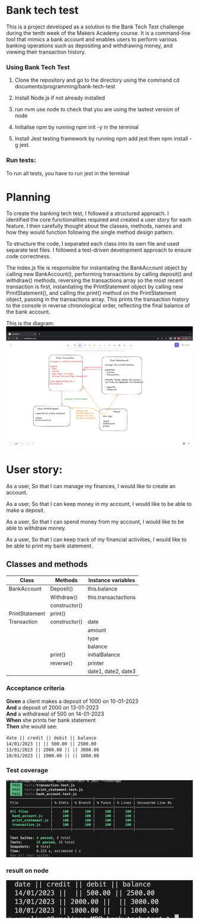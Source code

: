 # Bank tech test
This is a project developed as a solution to the Bank Tech Test challenge during the tenth week of the Makers Academy course. It is a command-line tool that mimics a bank account and enables users to perform various banking operations such as depositing and withdrawing money, and viewing their transaction history.

###  Using Bank Tech Test
1. Clone the repository and go to the directory using the command cd documents/programming/bank-tech-test

2. Install Node.js if not already installed
3. run nvm use node to check that you are using the lastest version of node
4. Initialise npm by running npm init -y in the terminal
5. Install Jest testing framework by running npm add jest
then npm install -g jest.

###  Run tests:
To run all tests, you have to run jest in the terminal

# Planning
To create the banking tech test, I followed a structured approach. I identified the core functionalities required and created a user story for each feature. I then carefully thought about the classes, methods, names and how they would function following the single method design pattern.

To structure the code, I separated each class into its own file and used separate test files. I followed a test-driven development approach to ensure code correctness.

The index.js file is responsible for instantiating the BankAccount object by calling new BankAccount(), performing transactions by calling deposit() and withdraw() methods, reversing the transactions array so the most recent transaction is first, instantiating the PrintStatement object by calling new PrintStatement(), and calling the print() method on the PrintStatement object, passing in the transactions array. This prints the transaction history to the console in reverse chronological order, reflecting the final balance of the bank account.

This is the diagram:
![Diagram](images-bank-tech-test/diagram.png)


# User story:
As a user,
So that I can manage my finances,
I would like to create an account.

As a user,
So that I can keep money in my account,
I would like to be able to make a deposit.

As a user,
So that I can spend money from my account,
I would like to be able to withdraw money.

As a user,
So that I can keep track of my financial activities,
I would like to be able to print my bank statement.

## Classes and methods

Class      | Methods | Instance variables
------------ | ------------- | -------------
| BankAccount | Deposit() | this.balance |
|            | Withdraw() | this.transactactions |
|            | constructor()|             |
| PrintStatement| print() |            |
| Transaction| constructor() |date    |
|            |              | amount  |
|            |              | type    |
|           |              | balance |
|           | print()      | initialBalance|
|           | reverse()    | printer |
|           |              | date1, date2, date3|


### Acceptance criteria

**Given** a client makes a deposit of 1000 on 10-01-2023  
**And** a deposit of 2000 on 13-01-2023  
**And** a withdrawal of 500 on 14-01-2023  
**When** she prints her bank statement  
**Then** she would see:

```
date || credit || debit || balance
14/01/2023 || || 500.00 || 2500.00
13/01/2023 || 2000.00 || || 3000.00
10/01/2023 || 1000.00 || || 1000.00
```

### Test coverage
![Coverage](images-bank-tech-test/coverage.png)


### result on node

![Node result](images-bank-tech-test/node_result.png)
